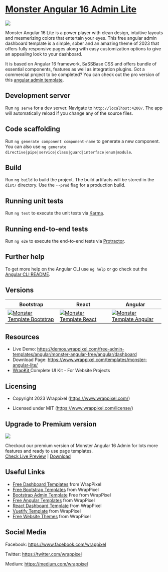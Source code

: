 <!-- # monster-admin-angular-lite 7,8,9, 10 and 11, 12 -->

<!-- Heading of Template -->
<h1>
  <a href="https://wrappixel.com/demos/angular-admin-templates/monster-angular-lite/angular/dashboard">Monster Angular 16 Admin Lite</a>
</h1>

<!-- Main image of Template -->
<a target="_blank" href="https://www.wrappixel.com/wp-content/uploads/edd/2020/04/monster-angular-lite-admin-y.jpg">
  <img src="https://www.wrappixel.com/wp-content/uploads/edd/2020/04/monster-angular-lite-admin-y.jpg" />
</a>

<!-- Description of Template -->
<p>
 Monster Angular 16 Lite is a power player with clean design, intuitive layouts and mesmerizing colors that entertain your eyes. This free angular admin dashboard template is a simple, sober and an amazing theme of 2023 that offers fully responsive pages along with easy customization options to give an appealing look to your dashboard.
</p>
<p>
    It is based on Angular 16 framework, SaSSBase CSS and offers bundle of essential components, features as well as integration plugins. Got a commercial project to be completed? You can check out the pro version of this <a href="https://www.wrappixel.com/templates/category/angular-templates/">angular  admin template</a>.
</p>

<!-- <h4><a href="https://wrappixel.com/demos/angular-admin-templates/monster-angular-lite/angular/starter">Free Version Demo Link</a></h4> -->

<!-- ## Pro Version -->

<!-- <a href="https://www.wrappixel.com/templates/monster-angular-dashboard/"><img src="https://www.wrappixel.com/wp-content/uploads/2019/01/monster-admin-angular-nw-1.jpg"/></a><br/>
<h4><a href="https://www.wrappixel.com/demos/angular-admin-templates/monster-angular/main/dashboard/dashboard1">Demo</a></h4> -->

## Development server

Run `ng serve` for a dev server. Navigate to `http://localhost:4200/`. The app will automatically reload if you change any of the source files.

## Code scaffolding

Run `ng generate component component-name` to generate a new component. You can also use `ng generate directive|pipe|service|class|guard|interface|enum|module`.

## Build

Run `ng build` to build the project. The build artifacts will be stored in the `dist/` directory. Use the `--prod` flag for a production build.

## Running unit tests

Run `ng test` to execute the unit tests via [Karma](https://karma-runner.github.io).

## Running end-to-end tests

Run `ng e2e` to execute the end-to-end tests via [Protractor](http://www.protractortest.org/).

## Further help

To get more help on the Angular CLI use `ng help` or go check out the [Angular CLI README](https://github.com/angular/angular-cli/blob/master/README.md).

<!-- Versions of Template -->
<h2><a id="user-content-versions" class="anchor" aria-hidden="true" href="#versions"></a>Versions</h2>
<table>
<thead>
<tr>
<th>Bootstrap</th>
<th>React</th>
<th>Angular</th>
</tr>
</thead>
<tbody>
<tr>
<td>
  <a href="https://www.wrappixel.com/templates/monsteradmin/" rel="nofollow" width="150px">
    <img src="https://www.wrappixel.com/wp-content/uploads/edd/2020/04/monster-bootstrap-admin-y.jpg" alt="Monster Template  Bootstrap" style="max-width:150px;">
  </a>
</td>
<td>
  <a href="https://www.wrappixel.com/templates/monster-react-admin/" rel="nofollow" width="150px">
    <img src="https://www.wrappixel.com/wp-content/uploads/edd/2020/06/monster-react-admin-template-y-20.jpg" alt="Monster Template  React" style="max-width:150px;">
  </a>
</td>
  <td>
  <a href="https://www.wrappixel.com/templates/monster-angular-dashboard/" rel="nofollow" width="150px">
    <img src="https://www.wrappixel.com/wp-content/uploads/edd/2020/04/monster-angular-admin-y.jpg" alt="Monster Template  Angular" style="max-width:150px;">
  </a>
</td>
</tr>
</tbody>
</table>

<!-- Resources of Template -->
<h2>Resources</h2>
<ul>
<li>  
  Live Demo: <a href="https://demos.wrappixel.com/free-admin-templates/angular/monster-angular-free/angular/dashboard" rel="nofollow">https://demos.wrappixel.com/free-admin-templates/angular/monster-angular-free/angular/dashboard</a>
</li>
<li>
    Download Page: <a href="https://www.wrappixel.com/templates/monster-angular-lite/" rel="nofollow">
  https://www.wrappixel.com/templates/monster-angular-lite/</a>
</li>
<li>
    <a href="https://www.wrappixel.com/templates/wrapkit/#demos" rel="nofollow">WrapKit </a>Complete UI Kit - For Website Projects
</li>
</ul>

<!-- Licensing of Template -->
<h2>Licensing</h2>
<ul>
  <li>
    <p>Copyright 2023 Wrappixel (<a href="https://www.wrappixel.com/" rel="nofollow">https://www.wrappixel.com/</a>)</p>
  </li>
  <li>
    <p>Licensed under MIT (<a href="https://www.wrappixel.com/license/">https://www.wrappixel.com/license/</a>)</p>
  </li>
</ul>


<!-- Upgrade to Premium version of Template -->
<h2>Upgrade to Premium version</h2>
<a target="_blank" href="https://www.wrappixel.com/templates/monster-angular-dashboard/">
  <img src="https://www.wrappixel.com/wp-content/uploads/edd/2020/04/monster-angular-admin-y.jpg" />
</a>
<p>
   Checkout our premium version of Monster Angular 16 Admin for lots more features and ready to use page templates.<br>
   <a href="https://demos.wrappixel.com/premium-admin-templates/angular/monster-angular/main/dashboard/dashboard1">Check Live Preview</a> | <a href="https://www.wrappixel.com/templates/monster-angular-dashboard/">Download</a>
</p>

<!-- Useful Links of Template -->
<h2>Useful Links</h2>
<ul>
<li><a href="https://www.wrappixel.com/templates/category/admin-template/">Free Dashboard Templates</a> from WrapPixel</li>
<li><a href="https://www.wrappixel.com/">Free Bootstrap Templates</a> from WrapPixel</li>
<li><a href="https://www.wrappixel.com/templates/category/bootstrap-admin-templates/">Bootstrap Admin Template</a> Free from WrapPixel</li>
<li><a href="https://www.wrappixel.com/templates/category/angular-templates/">Free Angular Templates</a> from WrapPixel</li>
<li><a href="https://www.wrappixel.com/templates/category/react-templates/">React Dashboard Template</a> from WrapPixel</li>
<li><a href="https://www.wrappixel.com/templates/category/vuejs-templates/">Vuetify Template</a> from WrapPixel</li>
<li><a href="https://www.wrappixel.com/templates/category/free-templates/">Free Website Themes</a> from WrapPixel</li>
</ul>

<!-- Social Media of Wrappixel -->
<h2>Social Media</h2>
<p>Facebook: <a href="https://www.facebook.com/wrappixel">https://www.facebook.com/wrappixel</a></p>
<p>Twitter: <a href="https://twitter.com/wrappixel">https://twitter.com/wrappixel</a></p>
<p>Medium: <a href="https://medium.com/wrappixel">https://medium.com/wrappixel</a></p>


